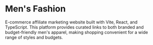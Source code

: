 # Men's Fashion

E-commerce affiliate marketing website built with Vite, React, and TypeScript. This platform provides curated links to both branded and budget-friendly men's apparel, making shopping convenient for a wide range of styles and budgets.

